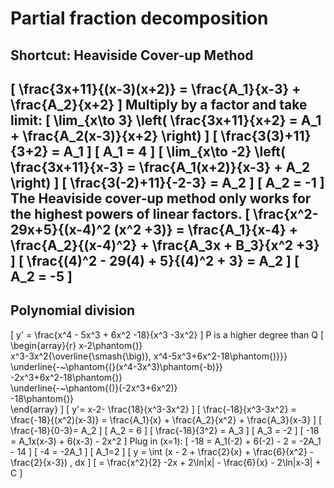 # Partial fraction decomposition
## Shortcut: Heaviside Cover-up Method
\[ 
\frac{3x+11}{(x-3)(x+2)} = \frac{A_1}{x-3} + \frac{A_2}{x+2} 
\]
Multiply by a factor and take limit:
\[ 
\lim_{x\to 3} \left( \frac{3x+11}{x+2} = A_1 + \frac{A_2(x-3)}{x+2} \right) 
\]
\[ 
\frac{3(3)+11}{3+2} = A_1 
\]
\[
 A_1 = 4 
 \]
\[ 
\lim_{x\to -2} \left( \frac{3x+11}{x-3} = \frac{A_1(x+2)}{x-3} + A_2 \right) 
\]
\[ 
\frac{3(-2)+11}{-2-3} = A_2 
\]
\[ 
A_2 = -1 
\]
The Heaviside cover-up method only works for the highest powers of linear factors.
\[ 
\frac{x^2-29x+5}{(x-4)^2 (x^2 +3)} = \frac{A_1}{x-4} + \frac{A_2}{(x-4)^2} + \frac{A_3x + B_3}{x^2 +3} 
\]
\[ 
\frac{(4)^2 - 29(4) + 5}{(4)^2 + 3} = A_2 
\]
\[ 
A_2 = -5 
\]
---
## Polynomial division
\[ 
y' = \frac{x^4 - 5x^3 + 6x^2 -18}{x^3 -3x^2} 
\]
P is a higher degree than Q
\[ 
\begin{array}{r}
x-2\phantom{)} \
x^3-3x^2{\overline{\smash{\big)}\, x^4-5x^3+6x^2-18\phantom{)}}} \
\underline{-~\phantom{(}(x^4-3x^3)\phantom{-b)}} \
-2x^3+6x^2-18\phantom{)} \
\underline{-~\phantom{()}(-2x^3+6x^2)} \
-18\phantom{)} \
\end{array} 
\]
\[ 
y'= x-2- \frac{18}{x^3-3x^2} 
\]
\[ 
\frac{-18}{x^3-3x^2} = \frac{-18}{(x^2)(x-3)} = \frac{A_1}{x} + \frac{A_2}{x^2} + \frac{A_3}{x-3} 
\]
\[ 
\frac{-18}{0-3}= A_2 
\]
\[ 
A_2 = 6 
\]
\[ 
\frac{-18}{3^2} = A_3 
\]
\[ 
A_3 = -2 
\]
\[ 
-18 = A_1x(x-3) + 6(x-3) - 2x^2 
\]
Plug in \(x=1\):
\[ 
-18 = A_1(-2) + 6(-2) - 2 = -2A_1 - 14 
\]
\[ 
-4 = -2A_1 
\]
\[ 
A_1=2 
\]
\[ 
y = \int (x - 2 + \frac{2}{x} + \frac{6}{x^2} - \frac{2}{x-3}) \, dx 
\]
\[ 
= \frac{x^2}{2} -2x + 2\ln|x| - \frac{6}{x} - 2\ln|x-3| + C 
\]
